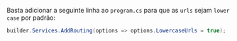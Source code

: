 
Basta adicionar a seguinte linha ao `program.cs` para que as `urls` sejam `lower case` por padrão: 
```csharp
builder.Services.AddRouting(options => options.LowercaseUrls = true);
```
